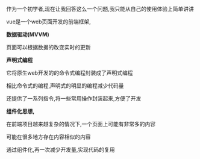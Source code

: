 作为一个初学者,现在让我回答这么一个问题,我只能从自己的使用体验上简单讲讲

vue是一个web页面开发的前端框架,

**数据驱动(MVVM)**

页面可以根据数据的改变实时的更新

**声明式编程**

它将原生web开发的的命令式编程封装成了声明式编程

相比命令式的编程,声明式的明显的编程减少代码量

还提供了一系列指令,将一些常用操作封装起来,方便了开发

**组件化思想,**

在前端项目越来越复杂的情况下,一个页面上可能有非常多的内容

可能在很多地方存在内容相似的内容

通过组件化,再一次减少开发量,实现代码的复用

